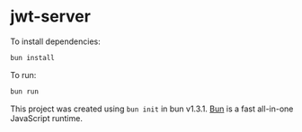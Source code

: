 # jwt-server

To install dependencies:

```bash
bun install
```

To run:

```bash
bun run 
```

This project was created using `bun init` in bun v1.3.1. [Bun](https://bun.com) is a fast all-in-one JavaScript runtime.

